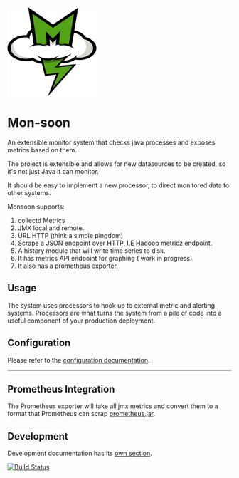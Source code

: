 <img src="Monsoon-Logo.png" Monsoon-Logo.png width="200">


Mon-soon
====

An extensible monitor system that checks java processes and exposes metrics based on them.

The project is extensible and allows for new datasources to be created, so it's not just Java it can monitor.

It should be easy to implement a new processor, to direct monitored data to other systems.

Monsoon supports:

1. collectd Metrics 
2. JMX local and remote.
3. URL HTTP (think a simple pingdom)
4. Scrape a JSON endpoint over HTTP, I.E Hadoop metricz endpoint.
5. A history module that will write time series to disk.
6. It has metrics API endpoint for graphing ( work in progress).
7. It also has a prometheus exporter.

Usage
----

The system uses processors to hook up to external metric and alerting systems.
Processors are what turns the system from a pile of code into a useful component of your production deployment.

Configuration
----

Please refer to the [configuration documentation](doc/config.md).

----

Prometheus Integration
----

The Prometheus exporter will take all jmx metrics and convert them to a format that Prometheus can scrap
[prometheus.jar](doc/prometheus/README.md).



Development
----

Development documentation has its [own section](doc/dev/README.md).

[![Build Status](https://travis-ci.org/groupon/monsoon.svg?branch=master)](https://travis-ci.org/groupon/monsoon)
